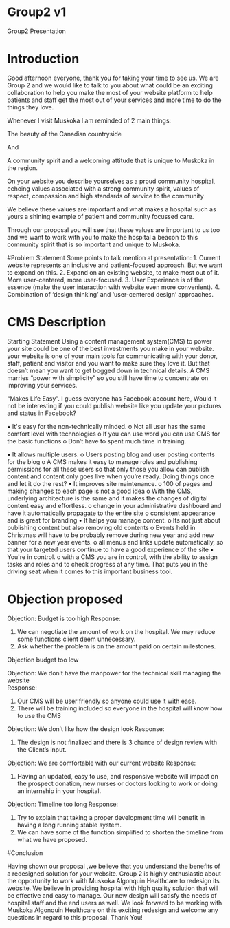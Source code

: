# Group2 v1
Group2 Presentation

# Introduction

Good afternoon everyone, thank you for taking your time to see us. We are Group 2 and we would like to talk to you about what could be an exciting collaboration to help you make the most of your website platform to help patients and staff get the most out of your services and more time to do the things they love.

Whenever I visit Muskoka I am reminded of 2 main things:

The beauty of the Canadian countryside

And

A community spirit and a welcoming attitude that is unique to Muskoka in the region.

On your website you describe yourselves as a proud community hospital, echoing values associated with a strong community spirit, values of respect, compassion and high standards of service to the community

We believe these values are important and what makes a hospital such as yours a shining example of patient and community focussed care.

Through our proposal you will see that these values are important to us too and we want to work with you to make the hospital a beacon to this community spirit that is so important and unique to Muskoka.  

#Problem Statement
Some points to talk mention at presentation:
	1. Current website represents an inclusive and patient-focused approach. But we want to expand on this.
	2. Expand on an existing website, to make most out of it. More user-centered, more user-focused.
	3. User Experience is of the essence (make the user interaction with website even more convenient).
	4. Combination of ‘design thinking’ and ‘user-centered design’ approaches.
# CMS Description
Starting Statement
Using a content management system(CMS) to power your site could be one of the best investments you make in your website. your website is one of your main tools for communicating with your donor, staff, patient and visitor and you want to make sure they love it. But that doesn’t mean you want to get bogged down in technical details. A CMS marries “power with simplicity” so you still have time to concentrate on improving your services. 

“Makes Life Easy”. I guess everyone has Facebook account here, Would it not be interesting if you could publish website like you update your pictures and status in Facebook?

•	It's easy for the non-technically minded. 
o	Not all user has the same comfort level with technologies
o	If you can use word you can use CMS for the basic functions
o	Don’t have to spent much time in training.
 
•	It allows multiple users. 
o	Users posting blog and user posting contents for the blog
o	A CMS makes it easy to manage roles and publishing permissions for all these users so that only those you allow can publish content and content only goes live when you’re ready.
Doing things once and let it do the rest?
•	It improves site maintenance.
o	100 of pages and making changes to each page is not a good idea
o	With the CMS, underlying architecture is the same and it makes the changes of digital content easy and effortless. 
o	 change in your administrative dashboard and have it automatically propagate to the entire site
o	consistent appearance and is great for branding
•	It helps you manage content.
o	Its not just about publishing content but also removing old contents
o	Events held in Christmas will have to be probably remove during new year and add new banner for a new year events.
o	all menus and links update automatically, so that your targeted users continue to have a good experience of the site
•	You're in control.
o	 with a CMS you are in control, with the ability to assign tasks and roles and to check progress at any time. That puts you in the driving seat when it comes to this important business tool.

# Objection proposed

Objection: Budget is too high
Response:
1.	 We can negotiate the amount of work on the hospital. We may reduce some functions client deem unnecessary.
2.	Ask whether the problem is on the amount paid on certain milestones.

Objection budget too low

Objection: We don’t have the manpower for the technical skill managing the website  
Response:
1.	Our CMS will be user friendly so anyone could use it with ease.
2.	There will be training included so everyone in the hospital will know how to use the CMS

Objection: We don’t like how the design look
Response:
1.	The design is not finalized and there is 3 chance of design review with the Client’s input.
	
Objection: We are comfortable with our current website
Response:
1.	Having an updated, easy to use, and responsive website will impact on the prospect donation, new nurses or doctors looking to work or doing an internship in your hospital.

Objection:  Timeline too long
Response:
1.	Try to explain that taking a proper development time will benefit in having a long running stable system.
2.	We can have some of the function simplified to shorten the timeline from what we have proposed.






#Conclusion


Having shown our proposal ,we believe that you understand the benefits of a redesigned solution for your website. 
Group 2  is highly enthusiastic about the opportunity to work with Muskoka Algonquin Healthcare to redesign its website. We believe in providing hospital with high quality solution that will be effective and easy to manage. Our new design will satisfy the needs of  hospital staff and the end users as well.
We look forward to be working with Muskoka Algonquin Healthcare on this exciting redesign and welcome any questions in regard to this proposal.
					Thank You!

